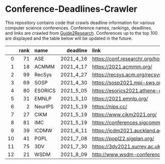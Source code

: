 # Conference-Deadlines-Crawler

This repository contains code that crawls deadline information for various computer science conferences. 
Conference names, rankings, deadlines, and links are crawled from [Guide2Research](https://www.guide2research.com/topconf/).
Conferences up to the top 100 are displayed and the table below will be updated in the future.

|    |   rank | name    |   deadline | link                                      |
|---:|-------:|:--------|-----------:|:------------------------------------------|
|  0 |     71 | ASE     |  2021_4_16 | https://conf.researchr.org/home/ase-2021  |
|  1 |     18 | ACMMM   |  2021_4_17 | https://2021.acmmm.org/                   |
|  2 |     99 | RecSys  |  2021_4_27 | https://recsys.acm.org/recsys21/          |
|  3 |     69 | SOSP    |  2021_4_30 | https://sosp2021.mpi-sws.org/             |
|  4 |     80 | ESORICS |  2021_5_05 | https://esorics2021.athene-center.de/     |
|  5 |     31 | EMNLP   |  2021_5_10 | https://2021.emnlp.org/                   |
|  6 |      2 | NeurIPS |  2021_5_19 | https://nips.cc/                          |
|  7 |     27 | CIKM    |  2021_5_19 | https://www.cikm2021.org/                 |
|  8 |     81 | IMC     |  2021_5_19 | https://conferences.sigcomm.org/imc/2021/ |
|  9 |     39 | ICDMW   |  2021_6_11 | https://icdm2021.auckland.ac.nz/          |
| 10 |     41 | POPL    |  2021_7_08 | https://popl22.sigplan.org/               |
| 11 |     75 | 3DV     |  2021_7_30 | https://3dv2021.surrey.ac.uk/             |
| 12 |     21 | WSDM    |  2021_8_09 | http://www.wsdm-conference.org/2022/      |
